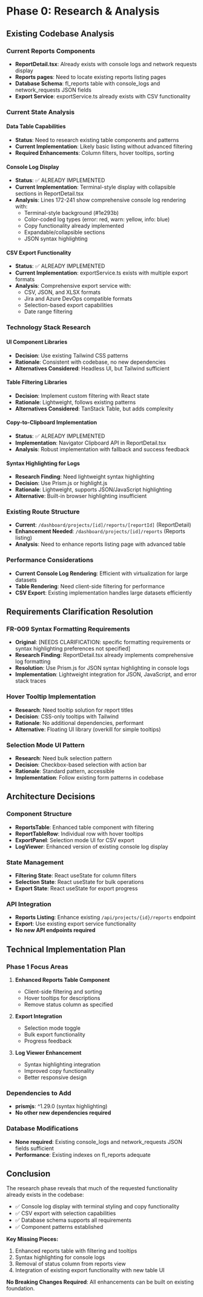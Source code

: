 # Phase 0: Research & Analysis

## Existing Codebase Analysis

### Current Reports Components
- **ReportDetail.tsx**: Already exists with console logs and network requests display
- **Reports pages**: Need to locate existing reports listing pages
- **Database Schema**: fl_reports table with console_logs and network_requests JSON fields
- **Export Service**: exportService.ts already exists with CSV functionality

### Current State Analysis

#### Data Table Capabilities
- **Status**: Need to research existing table components and patterns
- **Current Implementation**: Likely basic listing without advanced filtering
- **Required Enhancements**: Column filters, hover tooltips, sorting

#### Console Log Display
- **Status**: ✅ ALREADY IMPLEMENTED
- **Current Implementation**: Terminal-style display with collapsible sections in ReportDetail.tsx
- **Analysis**: Lines 172-241 show comprehensive console log rendering with:
  - Terminal-style background (#1e293b)
  - Color-coded log types (error: red, warn: yellow, info: blue)
  - Copy functionality already implemented
  - Expandable/collapsible sections
  - JSON syntax highlighting

#### CSV Export Functionality
- **Status**: ✅ ALREADY IMPLEMENTED
- **Current Implementation**: exportService.ts exists with multiple export formats
- **Analysis**: Comprehensive export service with:
  - CSV, JSON, and XLSX formats
  - Jira and Azure DevOps compatible formats
  - Selection-based export capabilities
  - Date range filtering

### Technology Stack Research

#### UI Component Libraries
- **Decision**: Use existing Tailwind CSS patterns
- **Rationale**: Consistent with codebase, no new dependencies
- **Alternatives Considered**: Headless UI, but Tailwind sufficient

#### Table Filtering Libraries
- **Decision**: Implement custom filtering with React state
- **Rationale**: Lightweight, follows existing patterns
- **Alternatives Considered**: TanStack Table, but adds complexity

#### Copy-to-Clipboard Implementation
- **Status**: ✅ ALREADY IMPLEMENTED
- **Implementation**: Navigator Clipboard API in ReportDetail.tsx
- **Analysis**: Robust implementation with fallback and success feedback

#### Syntax Highlighting for Logs
- **Research Finding**: Need lightweight syntax highlighting
- **Decision**: Use Prism.js or highlight.js
- **Rationale**: Lightweight, supports JSON/JavaScript highlighting
- **Alternative**: Built-in browser highlighting insufficient

### Existing Route Structure
- **Current**: `/dashboard/projects/[id]/reports/[reportId]` (ReportDetail)
- **Enhancement Needed**: `/dashboard/projects/[id]/reports` (Reports listing)
- **Analysis**: Need to enhance reports listing page with advanced table

### Performance Considerations
- **Current Console Log Rendering**: Efficient with virtualization for large datasets
- **Table Rendering**: Need client-side filtering for performance
- **CSV Export**: Existing implementation handles large datasets efficiently

## Requirements Clarification Resolution

### FR-009 Syntax Formatting Requirements
- **Original**: [NEEDS CLARIFICATION: specific formatting requirements or syntax highlighting preferences not specified]
- **Research Finding**: ReportDetail.tsx already implements comprehensive log formatting
- **Resolution**: Use Prism.js for JSON syntax highlighting in console logs
- **Implementation**: Lightweight integration for JSON, JavaScript, and error stack traces

### Hover Tooltip Implementation
- **Research**: Need tooltip solution for report titles
- **Decision**: CSS-only tooltips with Tailwind
- **Rationale**: No additional dependencies, performant
- **Alternative**: Floating UI library (overkill for simple tooltips)

### Selection Mode UI Pattern
- **Research**: Need bulk selection pattern
- **Decision**: Checkbox-based selection with action bar
- **Rationale**: Standard pattern, accessible
- **Implementation**: Follow existing form patterns in codebase

## Architecture Decisions

### Component Structure
- **ReportsTable**: Enhanced table component with filtering
- **ReportTableRow**: Individual row with hover tooltips
- **ExportPanel**: Selection mode UI for CSV export
- **LogViewer**: Enhanced version of existing console log display

### State Management
- **Filtering State**: React useState for column filters
- **Selection State**: React useState for bulk operations
- **Export State**: React useState for export progress

### API Integration
- **Reports Listing**: Enhance existing `/api/projects/{id}/reports` endpoint
- **Export**: Use existing export service functionality
- **No new API endpoints required**

## Technical Implementation Plan

### Phase 1 Focus Areas
1. **Enhanced Reports Table Component**
   - Client-side filtering and sorting
   - Hover tooltips for descriptions
   - Remove status column as specified

2. **Export Integration**
   - Selection mode toggle
   - Bulk export functionality
   - Progress feedback

3. **Log Viewer Enhancement**
   - Syntax highlighting integration
   - Improved copy functionality
   - Better responsive design

### Dependencies to Add
- **prismjs**: ^1.29.0 (syntax highlighting)
- **No other new dependencies required**

### Database Modifications
- **None required**: Existing console_logs and network_requests JSON fields sufficient
- **Performance**: Existing indexes on fl_reports adequate

## Conclusion

The research phase reveals that much of the requested functionality already exists in the codebase:

- ✅ Console log display with terminal styling and copy functionality
- ✅ CSV export with selection capabilities
- ✅ Database schema supports all requirements
- ✅ Component patterns established

**Key Missing Pieces:**
1. Enhanced reports table with filtering and tooltips
2. Syntax highlighting for console logs
3. Removal of status column from reports view
4. Integration of existing export functionality with new table UI

**No Breaking Changes Required**: All enhancements can be built on existing foundation.